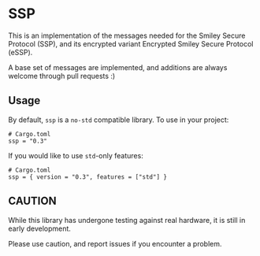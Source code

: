 # SSP

This is an implementation of the messages needed for the Smiley Secure Protocol (SSP), and its encrypted variant Encrypted Smiley Secure Protocol (eSSP).

A base set of messages are implemented, and additions are always welcome through pull requests :)

## Usage

By default, `ssp` is a `no-std` compatible library. To use in your project:

```
# Cargo.toml
ssp = "0.3"
```

If you would like to use `std`-only features:

```
# Cargo.toml
ssp = { version = "0.3", features = ["std"] }
```

## CAUTION

While this library has undergone testing against real hardware, it is still in early development.

Please use caution, and report issues if you encounter a problem.
